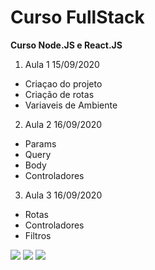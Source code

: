 # Curso FullStack

**Curso Node.JS e React.JS**

1. Aula 1 15/09/2020

- Criaçao do projeto
- Criação de rotas
- Variaveis de Ambiente

2. Aula 2 16/09/2020

- Params
- Query
- Body
- Controladores

3. Aula 3 16/09/2020

- Rotas
- Controladores
- Filtros

![](https://logospng.org/download/vale/logo-vale-256.png)
![](https://cdn.iconscout.com/icon/free/png-256/node-js-3-1174937.png)
![](https://bognarjunior.files.wordpress.com/2018/03/if_react-js_logo_1174949.png)
